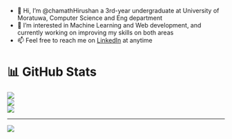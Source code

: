 - 👋 Hi, I’m @chamathHirushan a 3rd-year undergraduate at University of Moratuwa, Computer Science and Eng department
- 👀 I’m interested in Machine Learning and Web development, and currently working on improving my skills on both areas
- 📫 Feel free to reach me on [LinkedIn](https://www.linkedin.com/in/chamathhirushan/) at anytime

# 📊 GitHub Stats
![](https://github-readme-stats.vercel.app/api?username=chamathHirushan&theme=dark&hide_border=false&include_all_commits=false&count_private=false)<br/>
![](https://github-readme-streak-stats.herokuapp.com/?user=chamathHirushan&theme=dark&hide_border=false)<br/>
![](https://github-readme-stats.vercel.app/api/top-langs/?username=chamathHirushan&theme=dark&hide_border=false&include_all_commits=false&count_private=false&layout=compact)

---

[![](https://visitcount.itsvg.in/api?id=chamathHirushan&icon=0&color=0)](https://visitcount.itsvg.in)



<!---
chamathHirushan/chamathHirushan is a ✨ special ✨ repository because its `README.md` (this file) appears on your GitHub profile.
You can click the Preview link to take a look at your changes.
--->

